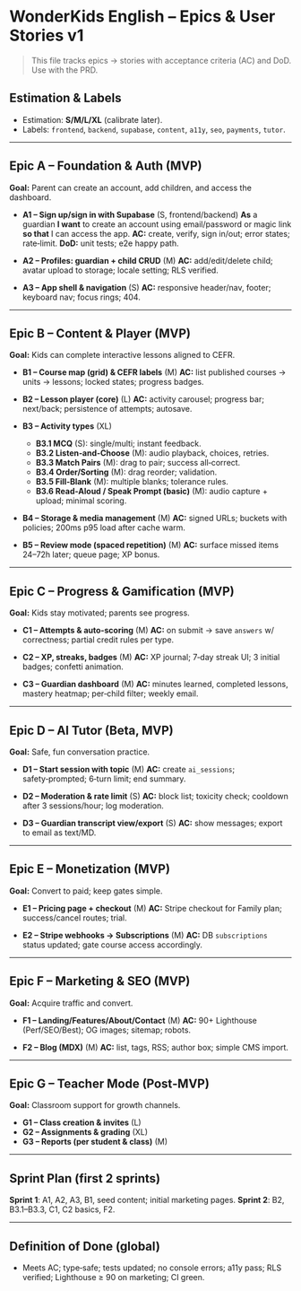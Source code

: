 # WonderKids English – Epics & User Stories v1

> This file tracks epics → stories with acceptance criteria (AC) and DoD. Use with the PRD.

## Estimation & Labels

* Estimation: **S/M/L/XL** (calibrate later).
* Labels: `frontend`, `backend`, `supabase`, `content`, `a11y`, `seo`, `payments`, `tutor`.

---

## Epic A – Foundation & Auth (MVP)

**Goal:** Parent can create an account, add children, and access the dashboard.

* **A1 – Sign up/sign in with Supabase** (S, frontend/backend)
  **As** a guardian **I want** to create an account using email/password or magic link **so that** I can access the app.
  **AC:** create, verify, sign in/out; error states; rate‑limit.
  **DoD:** unit tests; e2e happy path.

* **A2 – Profiles: guardian + child CRUD** (M)
  **AC:** add/edit/delete child; avatar upload to storage; locale setting; RLS verified.

* **A3 – App shell & navigation** (S)
  **AC:** responsive header/nav, footer; keyboard nav; focus rings; 404.

---

## Epic B – Content & Player (MVP)

**Goal:** Kids can complete interactive lessons aligned to CEFR.

* **B1 – Course map (grid) & CEFR labels** (M)
  **AC:** list published courses → units → lessons; locked states; progress badges.

* **B2 – Lesson player (core)** (L)
  **AC:** activity carousel; progress bar; next/back; persistence of attempts; autosave.

* **B3 – Activity types** (XL)

  * **B3.1 MCQ** (S): single/multi; instant feedback.
  * **B3.2 Listen‑and‑Choose** (M): audio playback, choices, retries.
  * **B3.3 Match Pairs** (M): drag to pair; success all‑correct.
  * **B3.4 Order/Sorting** (M): drag reorder; validation.
  * **B3.5 Fill‑Blank** (M): multiple blanks; tolerance rules.
  * **B3.6 Read‑Aloud / Speak Prompt (basic)** (M): audio capture + upload; minimal scoring.

* **B4 – Storage & media management** (M)
  **AC:** signed URLs; buckets with policies; 200ms p95 load after cache warm.

* **B5 – Review mode (spaced repetition)** (M)
  **AC:** surface missed items 24–72h later; queue page; XP bonus.

---

## Epic C – Progress & Gamification (MVP)

**Goal:** Kids stay motivated; parents see progress.

* **C1 – Attempts & auto‑scoring** (M)
  **AC:** on submit → save `answers` w/ correctness; partial credit rules per type.

* **C2 – XP, streaks, badges** (M)
  **AC:** XP journal; 7‑day streak UI; 3 initial badges; confetti animation.

* **C3 – Guardian dashboard** (M)
  **AC:** minutes learned, completed lessons, mastery heatmap; per‑child filter; weekly email.

---

## Epic D – AI Tutor (Beta, MVP)

**Goal:** Safe, fun conversation practice.

* **D1 – Start session with topic** (M)
  **AC:** create `ai_sessions`; safety‑prompted; 6‑turn limit; end summary.

* **D2 – Moderation & rate limit** (S)
  **AC:** block list; toxicity check; cooldown after 3 sessions/hour; log moderation.

* **D3 – Guardian transcript view/export** (S)
  **AC:** show messages; export to email as text/MD.

---

## Epic E – Monetization (MVP)

**Goal:** Convert to paid; keep gates simple.

* **E1 – Pricing page + checkout** (M)
  **AC:** Stripe checkout for Family plan; success/cancel routes; trial.

* **E2 – Stripe webhooks → Subscriptions** (M)
  **AC:** DB `subscriptions` status updated; gate course access accordingly.

---

## Epic F – Marketing & SEO (MVP)

**Goal:** Acquire traffic and convert.

* **F1 – Landing/Features/About/Contact** (M)
  **AC:** 90+ Lighthouse (Perf/SEO/Best); OG images; sitemap; robots.

* **F2 – Blog (MDX)** (M)
  **AC:** list, tags, RSS; author box; simple CMS import.

---

## Epic G – Teacher Mode (Post‑MVP)

**Goal:** Classroom support for growth channels.

* **G1 – Class creation & invites** (L)
* **G2 – Assignments & grading** (XL)
* **G3 – Reports (per student & class)** (M)

---

## Sprint Plan (first 2 sprints)

**Sprint 1**: A1, A2, A3, B1, seed content; initial marketing pages.
**Sprint 2**: B2, B3.1–B3.3, C1, C2 basics, F2.

---

## Definition of Done (global)

* Meets AC; type‑safe; tests updated; no console errors; a11y pass; RLS verified; Lighthouse ≥ 90 on marketing; CI green.
